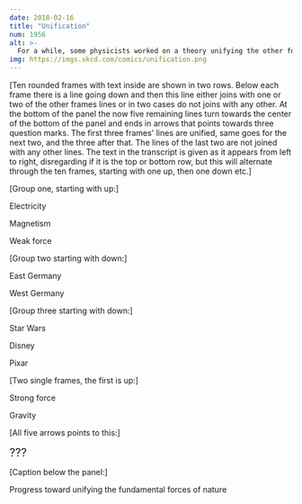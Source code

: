 ```yaml
---
date: 2018-02-16
title: "Unification"
num: 1956
alt: >-
  For a while, some physicists worked on a theory unifying the other forces with both the force of gravity and the film "Gravity," but even after Alfonso Cuarón was held in a deep underground chamber of water for 10^31 years he refused to sell his film to Disney.
img: https://imgs.xkcd.com/comics/unification.png
---
```

[Ten rounded frames with text inside are shown in two rows. Below each frame there is a line going down and then this line either joins with one or two of the other frames lines or in two cases do not joins with any other. At the bottom of the panel the now five remaining lines turn towards the center of the bottom of the panel and ends in arrows that points towards three question marks. The first three frames' lines are unified, same goes for the next two, and the three after that. The lines of the last two are not joined with any other lines. The text in the transcript is given as it appears from left to right, disregarding if it is the top or bottom row, but this will alternate through the ten frames, starting with one up, then one down etc.]

[Group one, starting with up:]

Electricity

Magnetism

Weak force

[Group two starting with down:]

East Germany

West Germany

[Group three starting with down:]

Star Wars

Disney

Pixar

[Two single frames, the first is up:]

Strong force

Gravity

[All five arrows points to this:]

<big><big>???</big></big>

[Caption below the panel:]

Progress toward unifying the fundamental forces of nature
